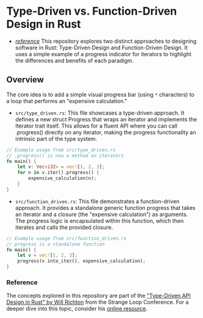 # Type-Driven vs. Function-Driven Design in Rust
- [*reference*](#reference)
This repository explores two distinct approaches to designing software in Rust:
Type-Driven Design and Function-Driven Design. It uses a simple example of a
progress indicator for iterators to highlight the differences and benefits of
each paradigm.

## Overview
The core idea is to add a simple visual progress bar (using `*` characters) to
a loop that performs an "expensive calculation." 

- `src/type_driven.rs`: This file showcases a type-driven approach. It defines
a new struct Progress<Iter> that wraps an iterator and implements the Iterator
trait itself. This allows for a fluent API where you can call .progress()
directly on any iterator, making the progress functionality an intrinsic part
of the type system.

```rust
// Example usage from src/type_driven.rs
// .progress() is now a method on iterators
fn main() {
    let v: Vec<i32> = vec![1, 2, 3];
    for n in v.iter().progress() {
        expensive_calculation(n);
    }
}
```

- `src/function_driven.rs`: This file demonstrates a function-driven approach.
It provides a standalone generic function progress that takes an iterator and a
closure (the "expensive calculation") as arguments. The progress logic is
encapsulated within this function, which then iterates and calls the provided
closure.

```rust
// Example usage from src/function_driven.rs
// progress is a standalone function
fn main() {
    let v = vec![1, 2, 3];
    progress(v.into_iter(), expensive_calculation);
}
```


### Reference
The concepts explored in this repository are part of the ["Type-Driven API
Design in Rust" by Will Richton](https://www.youtube.com/watch?v=bnnacleqg6k)
from the Strange Loop Conference. For a deeper dive into this topic, consider
his [online resource](https://willcrichton.net/rust-api-type-patterns/).
